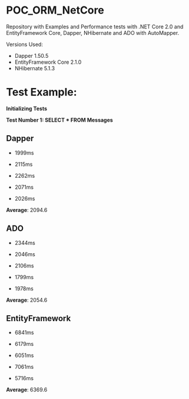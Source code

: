 
# POC_ORM_NetCore

Repository with Examples and Performance tests with .NET Core 2.0 and EntityFramework Core, Dapper, NHibernate and ADO with AutoMapper.

Versions Used:
- Dapper 1.50.5
- EntityFramework Core 2.1.0
- NHibernate 5.1.3

# Test Example: 

**Initializing Tests**

**Test Number 1: SELECT * FROM Messages**

## Dapper

- 1999ms

- 2115ms

- 2262ms

- 2071ms

- 2026ms

**Average**: 2094.6

## ADO

- 2344ms

- 2046ms

- 2106ms

- 1799ms

- 1978ms

**Average**: 2054.6

## EntityFramework

- 6841ms

- 6179ms

- 6051ms

- 7061ms

- 5716ms

**Average**: 6369.6
